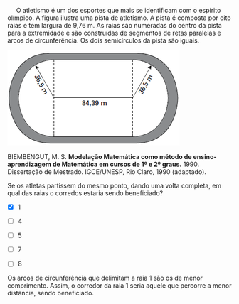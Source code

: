

     O atletismo é um dos esportes que mais se identificam com o espírito olímpico. A figura ilustra uma pista de atletismo. A pista é composta por oito raias e tem largura de 9,76 m. As raias são numeradas do centro da pista para a extremidade e são construídas de segmentos de retas paralelas e arcos de circunferência. Os dois semicírculos da pista são iguais.

![](b5923954-7501-74b6-1ae6-67201377c2e5.png)

BIEMBENGUT, M. S. **Modelação Matemática como método de ensino-aprendizagem de Matemática em cursos de 1º e 2º graus.** 1990. Dissertação de Mestrado. IGCE/UNESP, Rio Claro, 1990 (adaptado).

Se os atletas partissem do mesmo ponto, dando uma volta completa, em qual das raias o corredos estaria sendo beneficiado?



- [x] 1
- [ ] 4
- [ ] 5
- [ ] 7
- [ ] 8


Os arcos de circunferência que delimitam a raia 1 são os de menor comprimento. Assim, o corredor da raia 1 seria aquele que percorre a menor distância, sendo beneficiado.
